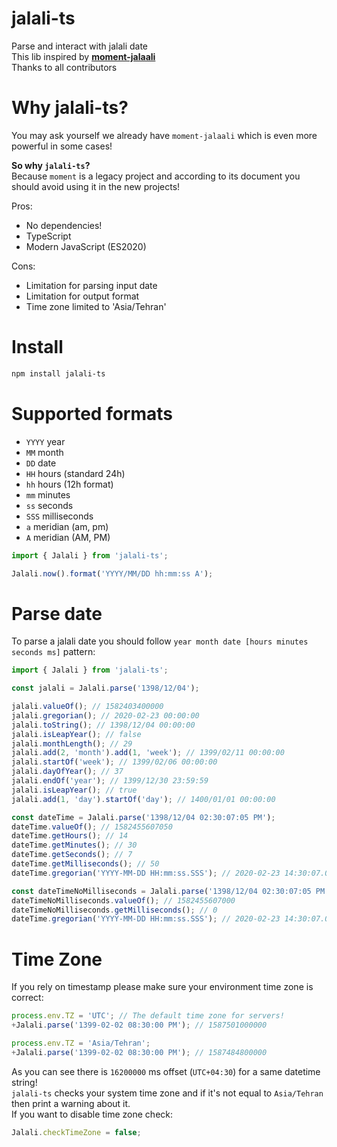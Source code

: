 # jalali-ts

Parse and interact with jalali date  
This lib inspired by **[moment-jalaali](https://github.com/jalaali/moment-jalaali)**  
Thanks to all contributors

# Why jalali-ts? 

You may ask yourself we already have `moment-jalaali` which is even more powerful in some cases!

**So why `jalali-ts`?**  
Because `moment` is a legacy project and according to its document you should avoid using it in the new projects!

Pros:

- No dependencies!
- TypeScript
- Modern JavaScript (ES2020)

Cons:

- Limitation for parsing input date
- Limitation for output format
- Time zone limited to 'Asia/Tehran'

# Install

```bash
npm install jalali-ts
```

# Supported formats

- `YYYY` year
- `MM` month
- `DD` date
- `HH` hours (standard 24h)
- `hh` hours (12h format)
- `mm` minutes
- `ss` seconds
- `SSS` milliseconds
- `a` meridian (am, pm)
- `A` meridian (AM, PM)

```typescript
import { Jalali } from 'jalali-ts';

Jalali.now().format('YYYY/MM/DD hh:mm:ss A');
```

# Parse date

To parse a jalali date you should follow `year month date [hours minutes seconds ms]` pattern:

```typescript
import { Jalali } from 'jalali-ts';

const jalali = Jalali.parse('1398/12/04');

jalali.valueOf(); // 1582403400000
jalali.gregorian(); // 2020-02-23 00:00:00
jalali.toString(); // 1398/12/04 00:00:00
jalali.isLeapYear(); // false
jalali.monthLength(); // 29
jalali.add(2, 'month').add(1, 'week'); // 1399/02/11 00:00:00
jalali.startOf('week'); // 1399/02/06 00:00:00
jalali.dayOfYear(); // 37
jalali.endOf('year'); // 1399/12/30 23:59:59
jalali.isLeapYear(); // true
jalali.add(1, 'day').startOf('day'); // 1400/01/01 00:00:00

const dateTime = Jalali.parse('1398/12/04 02:30:07:05 PM');
dateTime.valueOf(); // 1582455607050
dateTime.getHours(); // 14
dateTime.getMinutes(); // 30
dateTime.getSeconds(); // 7
dateTime.getMilliseconds(); // 50
dateTime.gregorian('YYYY-MM-DD HH:mm:ss.SSS'); // 2020-02-23 14:30:07.050

const dateTimeNoMilliseconds = Jalali.parse('1398/12/04 02:30:07:05 PM', false);
dateTimeNoMilliseconds.valueOf(); // 1582455607000
dateTimeNoMilliseconds.getMilliseconds(); // 0
dateTime.gregorian('YYYY-MM-DD HH:mm:ss.SSS'); // 2020-02-23 14:30:07.000
```

# Time Zone

If you rely on timestamp please make sure your environment time zone is correct:

```typescript
process.env.TZ = 'UTC'; // The default time zone for servers!
+Jalali.parse('1399-02-02 08:30:00 PM'); // 1587501000000

process.env.TZ = 'Asia/Tehran';
+Jalali.parse('1399-02-02 08:30:00 PM'); // 1587484800000
```

As you can see there is `16200000` ms offset (`UTC+04:30`) for a same datetime string!  
`jalali-ts` checks your system time zone and if it's not equal to `Asia/Tehran` then print a warning about it.  
If you want to disable time zone check:

```typescript
Jalali.checkTimeZone = false;
```

